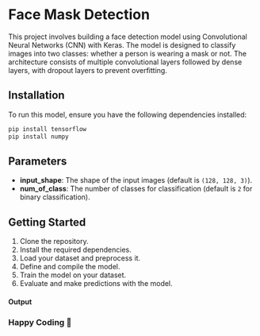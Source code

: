 # Face Mask Detection

This project involves building a face detection model using Convolutional Neural Networks (CNN) with Keras. The model is designed to classify images into two classes: whether a person is wearing a mask or not. The architecture consists of multiple convolutional layers followed by dense layers, with dropout layers to prevent overfitting.

## Installation

To run this model, ensure you have the following dependencies installed:

```bash
pip install tensorflow
pip install numpy
```

## Parameters

- **input_shape**: The shape of the input images (default is `(128, 128, 3)`).
- **num_of_class**: The number of classes for classification (default is `2` for binary classification).

## Getting Started

1. Clone the repository.
2. Install the required dependencies.
3. Load your dataset and preprocess it.
4. Define and compile the model.
5. Train the model on your dataset.
6. Evaluate and make predictions with the model.


#### Output 



### Happy Coding 👦